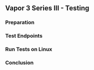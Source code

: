 ## Vapor 3 Series III - Testing

### Preparation

### Test Endpoints

### Run Tests on Linux

### Conclusion
